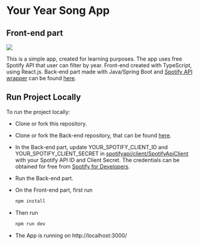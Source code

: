 # Your Year Song App
## Front-end part

![](demo.gif)

This is a simple app, created for learning purposes. The app uses free Spotify API that user can filter by year.
Front-end created with TypeScript, using React.js. Back-end part made with Java/Spring Boot and [Spotify API wrapper](https://github.com/spotify-web-api-java/spotify-web-api-java/tree/master) can be found [here](https://github.com/LienaRi/Your-Year-Song-App).

## Run Project Locally

To run the project locally:

- Clone or fork this repository.
- Clone or fork the Back-end repository, that can be found [here](https://github.com/LienaRi/Your-Year-Song-App).
- In the Back-end part, update YOUR_SPOTIFY_CLIENT_ID and YOUR_SPOTIFY_CLIENT_SECRET in [spotifyapi/client/SpotifyApiClient](https://github.com/LienaRi/Your-Year-Song-App/blob/8bb93f1306814e1ab6275ffa1458fda5296a8299/src/main/java/lv/lienaritere/youryearsongapp/spotifyapi/client/SpotifyApiClient.java) with your Spotify API ID and Client Secret. The credentials can be obtained for free from [Spotify for Developers](https://developer.spotify.com/).
- Run the Back-end part.
- On the Front-end part, first run

    ```bash
    npm install
    ```
    
- Then run
    
    ```bash
    npm run dev
    ```
    
- The App is running on http://localhost:3000/

